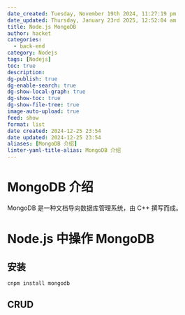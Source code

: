 ```yaml
---
date_created: Tuesday, November 19th 2024, 11:27:19 pm
date_updated: Thursday, January 23rd 2025, 12:52:04 am
title: Node.js MongoDB
author: hacket
categories:
  - back-end
category: Nodejs
tags: [Nodejs]
toc: true
description: 
dg-publish: true
dg-enable-search: true
dg-show-local-graph: true
dg-show-toc: true
dg-show-file-tree: true
image-auto-upload: true
feed: show
format: list
date created: 2024-12-25 23:54
date updated: 2024-12-25 23:54
aliases: [MongoDB 介绍]
linter-yaml-title-alias: MongoDB 介绍
---
```


# MongoDB 介绍

MongoDB 是一种文档导向数据库管理系统，由 C++ 撰写而成。

# Node.js 中操作 MongoDB

## 安装

```shell
cnpm install mongodb
```

## CRUD
